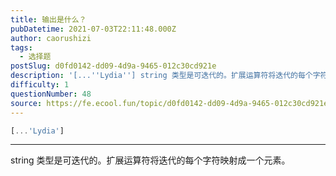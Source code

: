 ```yaml
---
title: 输出是什么？
pubDatetime: 2021-07-03T22:11:48.000Z
author: caorushizi
tags:
  - 选择题
postSlug: d0fd0142-dd09-4d9a-9465-012c30cd921e
description: '[...''Lydia''] string 类型是可迭代的。扩展运算符将迭代的每个字符映射成一个元素。 '
difficulty: 1
questionNumber: 48
source: https://fe.ecool.fun/topic/d0fd0142-dd09-4d9a-9465-012c30cd921e
---
```


```javascript
[...'Lydia']
```

---

string 类型是可迭代的。扩展运算符将迭代的每个字符映射成一个元素。
